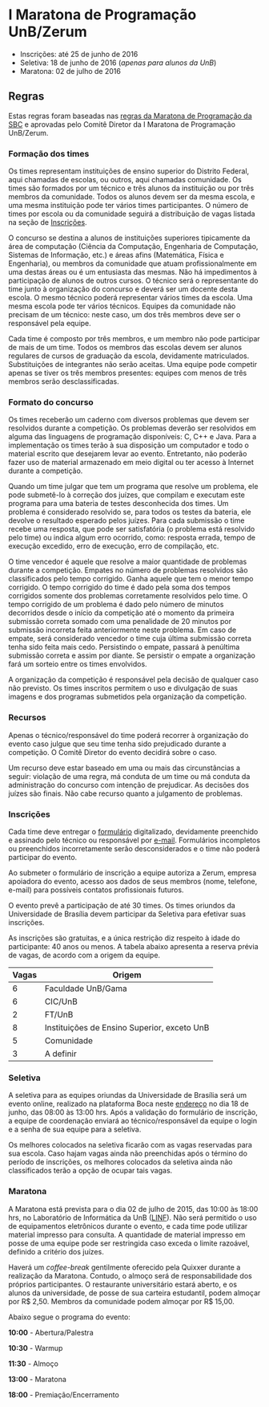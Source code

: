 I Maratona de Programação UnB/Zerum
====================================

* Inscrições: até 25 de junho de 2016
* Seletiva: 18 de junho de 2016 (_apenas para alunos da UnB_)
* Maratona: 02 de julho de 2016

Regras
------

Estas regras foram baseadas nas [regras da Maratona de Programação da SBC](http://maratona.ime.usp.br/regras16.html)
e aprovadas pelo Comitê Diretor da I Maratona de Programação UnB/Zerum.

### Formação dos times

Os times representam instituições de ensino superior do Distrito Federal, aqui
chamadas de escolas, ou outros, aqui chamadas
comunidade. Os times são formados por um técnico e três alunos da instituição ou
por três membros da comunidade. Todos os alunos devem ser da mesma escola, e
uma mesma instituição pode ter vários times participantes. O número de times por
escola ou da comunidade seguirá a distribuição de vagas listada na seção de
[Inscrições](#inscrições).

O concurso se destina a alunos de instituições superiores tipicamente da área
de computação (Ciência da Computação, Engenharia de Computação, Sistemas de
Informação, etc.) e áreas afins (Matemática, Física e Engenharia), ou membros da
comunidade que atuam profissionalmente em uma destas áreas ou é um entusiasta
das mesmas. Não há impedimentos à participação de alunos de outros cursos. O
técnico será o representante do time junto à organização do concurso e deverá
ser um docente desta escola. O mesmo técnico poderá representar vários times da
escola. Uma mesma escola pode ter vários técnicos. Equipes da comunidade não
precisam de um técnico: neste caso, um dos três membros deve ser o
responsável pela equipe.

Cada time é composto por três membros, e um membro não pode participar de mais
de um time. Todos os membros das escolas devem ser alunos regulares de cursos
de graduação da escola, devidamente matriculados. Substituições de integrantes
não serão aceitas. Uma equipe pode competir apenas se tiver os três membros
presentes: equipes com menos de três membros serão desclassificadas.

### Formato do concurso

Os times receberão um caderno com diversos problemas que devem ser resolvidos
durante a competição. Os problemas deverão ser resolvidos em alguma das
linguagens de programação disponíveis: C, C++ e Java. Para a implementação os
times terão à sua disposição um computador e todo o material escrito que
desejarem levar ao evento. Entretanto, não poderão fazer uso de material
armazenado em meio digital ou ter acesso à Internet durante a competição.

Quando um time julgar que tem um programa que resolve um problema, ele pode
submetê-lo à correção dos juízes, que compilam e executam este programa para
uma bateria de testes desconhecida dos times. Um problema é considerado
resolvido se, para todos os testes da bateria, ele devolve o resultado esperado
pelos juízes. Para cada submissão o time recebe uma resposta, que pode ser
satisfatória (o problema está resolvido pelo time) ou indica algum erro
ocorrido, como: resposta errada, tempo de execução excedido, erro de execução,
erro de compilação, etc.

O time vencedor é aquele que resolve a maior quantidade de problemas durante a
competição. Empates no número de problemas resolvidos são classificados pelo
tempo corrigido. Ganha aquele que tem o menor tempo corrigido. O tempo
corrigido do time é dado pela soma dos tempos corrigidos somente dos problemas
corretamente resolvidos pelo time. O tempo corrigido de um problema é dado
pelo número de minutos decorridos desde o início da competição até o momento da
primeira submissão correta somado com uma penalidade de 20 minutos por submissão
incorreta feita anteriormente neste problema. Em caso de empate, será
considerado vencedor o time cuja última submissão correta tenha sido feita mais
cedo. Persistindo o empate, passará à penúltima submissão correta e assim por
diante. Se persistir o empate a organização fará um sorteio entre os times
envolvidos.

A organização da competição é responsável pela decisão de qualquer caso não
previsto. Os times inscritos permitem o uso e divulgação de suas imagens e dos
programas submetidos pela organização da competição.

### Recursos

Apenas o técnico/responsável do time poderá recorrer à organização do evento caso julgue que
seu time tenha sido prejudicado durante a competição. O Comitê Diretor do evento
decidirá sobre o caso.

Um recurso deve estar baseado em uma ou mais das circunstâncias a seguir:
violação de uma regra, má conduta de um time ou má conduta da administração do
concurso com intenção de prejudicar. As decisões dos juízes são finais. Não
cabe recurso quanto a julgamento de problemas.

### Inscrições

Cada time deve entregar o [formulário](./Formulario_Inscricao.pdf?raw=true)
digitalizado, devidamente preenchido e assinado pelo técnico ou responsável
por
[e-mail](mailto:edsonalves@unb.br).  Formulários incompletos ou preenchidos
incorretamente serão desconsiderados e o time não poderá participar do evento.

Ao submeter o formulário de inscrição a equipe autoriza a Zerum,
empresa apoiadora do evento, acesso aos dados de seus membros (nome, telefone,
e-mail) para possíveis contatos profissionais futuros.

O evento prevê a participação de até 30 times. Os times oriundos da Universidade
de Brasília devem participar da Seletiva para efetivar suas inscrições.

As inscrições são gratuitas, e a única restrição diz respeito à idade do
participante: 40 anos ou menos. A tabela abaixo apresenta a reserva prévia de
vagas, de acordo com a origem da equipe.

| Vagas | Origem |
|-------|--------|
| 6 | Faculdade UnB/Gama |
| 6 | CIC/UnB |
| 2 | FT/UnB |
| 8 | Instituições de Ensino Superior, exceto UnB |
| 5 | Comunidade |
| 3 | A definir |

### Seletiva

A seletiva para as equipes oriundas da Universidade de Brasília será um evento
online, realizado na plataforma Boca neste [endereço](http://lappis.unb.br/boca) no
dia 18 de junho, das 08:00 às 13:00 hrs. Após a validação do formulário de
inscrição, a equipe de coordenação enviará ao
técnico/responsável da equipe o login e a senha de sua equipe para a
seletiva.

Os melhores colocados na seletiva ficarão com as vagas reservadas para sua
escola. Caso hajam vagas ainda não preenchidas após o término do período de
inscrições, os melhores colocados da seletiva ainda não classificados terão
a opção de ocupar tais vagas.

### Maratona

A Maratona está prevista para o dia 02 de julho de 2015, das 10:00 às 18:00 hrs,
no Laboratório de Informática da UnB ([LINF](http://www.cic.unb.br/o-cic/infraestrutura/)). Não será permitido o uso de equipamentos eletrônicos durante o
evento, e cada time pode utilizar material impresso para consulta. A
quantidade de material impresso em posse de uma equipe pode ser restringida
caso exceda o limite razoável, definido a critério dos juízes.

Haverá um _coffee-break_ gentilmente oferecido pela Quixxer durante a realização
da Maratona. Contudo, o almoço será de responsabilidade dos próprios
participantes. O restaurante universitário estará aberto, e os alunos da
universidade, de posse de sua carteira estudantil, podem almoçar por R$ 2,50.
Membros da comunidade podem almoçar por R$ 15,00.

Abaixo segue o programa do evento:

**10:00** - Abertura/Palestra

**10:30** - Warmup

**11:30** - Almoço

**13:00** - Maratona

**18:00** - Premiação/Encerramento
